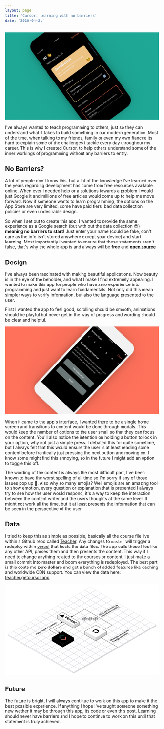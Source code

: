 ```yaml
---
layout: page
title: 'Cursor: learning with no barriers'
date: '2020-04-21'
---
```


![Cursor mockup](./images/cursor-mockup.png)

I've always wanted to teach programming to others, just so they can understand what it takes to build something in our modern generation.
Most of the time, when talking to my friends, family or even my own fiancée its hard to explain some of the challenges I tackle every day throughout my career. This is why I created Cursor, to help others understand some of the inner workings of programming without any barriers to entry.

## No Barriers?

A lot of people don't know this, but a lot of the knowledge I've learned over the years regarding development has come from free resources available online. When ever I needed help or a solutions towards a problem I would just Google it and millions of free articles would come up to help me move forward. Now if someone wants to learn programming, the options on the App Store are very limited, some have paid tiers, bad data collection policies or even undesirable design.

So when I set out to create this app, I wanted to provide the same experience as a Google search (but with out the data collection 😉) **meaning no barriers to start!** Just enter your name (could be fake, don't care as the info isn't stored anywhere except your device) and start learning. Most importantly I wanted to ensure that these statements aren't false, that's why the whole app is and always will be **free** and **[open source](https://github.com/awaseem/cursor)**

## Design

I've always been fascinated with making beautiful applications. Now beauty is in the eye of the beholder, and what I make I find extremely appealing. I wanted to make this app for people who have zero experience into programming and just want to learn fundamentals. Not only did this mean simpler ways to verify information, but also the language presented to the user.

First I wanted the app to feel good, scrolling should be smooth, animations should be playful but never get in the way of progress and wording should be clear and helpful.

![Cursor mockup](./images/cursor-question.png)

When it came to the app's interface, I wanted there to be a single home screen and transitions to content would be done through modals. This would keep the number of options to the user small so that they can focus on the content. You'll also notice the intention on holding a button to lock in your option, why not just a simple press. I debated this for quite sometime, but I always felt that this would ensure the user is at least reading some content before frantically just pressing the next button and moving on. I know some might find this annoying, so in the future I might add an option to toggle this off.

The wording of the content is always the most difficult part, I've been known to have the worst spelling of all time so I'm sorry if any of those issues pop up 🙈. Also why so many emojis? Well emojis are an amazing tool to show emotion, every question or explanation that is presented I always try to see how the user would respond, it's a way to keep the interaction between the content writer and the users thoughts at the same level. It might not work all the time, but it at least presents the information that can be seen in the perspective of the user.

## Data

I tried to keep this as simple as possible, basically all the course file live within a Github repo called [Teacher](https://github.com/awaseem/teacher). Any changes to `master` will trigger a redeploy within [vercel](https://vercel.com/) that hosts the data files. The app calls these files like any other API, parses them and then presents the content. This way if I need to change anything related to the courses or content, I just make a small commit into master and boom everything is redeployed. The best part is this costs me **zero dollars** and get a bunch of added features like caching and worldwide CDN support. You can view the data here: [teacher.getcursor.app](https://teacher.getcursor.app)

![Cursor Design](./images/cursor-architecture.png)

## Future

The future is bright, I will always continue to work on this app to make it the best possible experience. If anything I hope I've taught someone something new wether it may be through this app, its code or even this post. Learning should never have barriers and I hope to continue to work on this until that statement is truly achieved.
